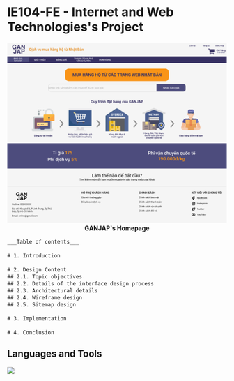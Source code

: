 # IE104-FE - Internet and Web Technologies's Project

<div align="center">
<img src="Images/Homepage.png" alt="GANJAP's homepage""/>
  <strong>GANJAP's Homepage</strong>
</div>

```
___Table of contents___

# 1. Introduction

# 2. Design Content
## 2.1. Topic objectives
## 2.2. Details of the interface design process
## 2.3. Architectural details
## 2.4. Wireframe design
## 2.5. Sitemap design

# 3. Implementation

# 4. Conclusion
```

## Languages and Tools
<a href="https://skillicons.dev">
<img src="https://skillicons.dev/icons?i=html,css,js,vscode&perline=10" />
</a>


